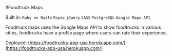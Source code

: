#Foodtruck Maps

Built in: `Ruby on Rails` `Rspec` `jQuery` `SASS` `PostgreSQL` `Google Maps API`

Foodtruck maps uses the Google Maps API to show foodtrucks in various cities, foodtrucks have a profile page where users can rate their experience.

Deployed: [https://foodtrucks-app-usa.herokuapp.com/] (https://foodtrucks-app-usa.herokuapp.com/)
